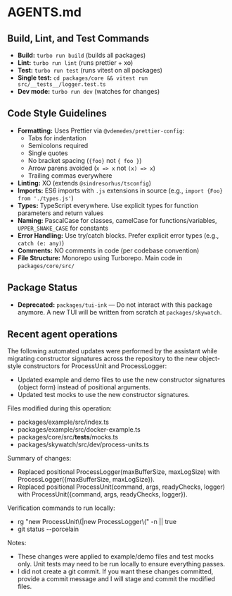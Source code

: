 # AGENTS.md

## Build, Lint, and Test Commands

- **Build:** `turbo run build` (builds all packages)
- **Lint:** `turbo run lint` (runs prettier + xo)
- **Test:** `turbo run test` (runs vitest on all packages)
- **Single test:** `cd packages/core && vitest run src/__tests__/logger.test.ts`
- **Dev mode:** `turbo run dev` (watches for changes)

## Code Style Guidelines

- **Formatting:** Uses Prettier via `@vdemedes/prettier-config`:
  - Tabs for indentation
  - Semicolons required
  - Single quotes
  - No bracket spacing (`{foo}` not `{ foo }`)
  - Arrow parens avoided (`x => x` not `(x) => x`)
  - Trailing commas everywhere
- **Linting:** XO (extends `@sindresorhus/tsconfig`)
- **Imports:** ES6 imports with `.js` extensions in source (e.g., `import {Foo} from './types.js'`)
- **Types:** TypeScript everywhere. Use explicit types for function parameters and return values
- **Naming:** PascalCase for classes, camelCase for functions/variables, `UPPER_SNAKE_CASE` for constants
- **Error Handling:** Use try/catch blocks. Prefer explicit error types (e.g., `catch (e: any)`)
- **Comments:** NO comments in code (per codebase convention)
- **File Structure:** Monorepo using Turborepo. Main code in `packages/core/src/`

## Package Status

- **Deprecated:** `packages/tui-ink` — Do not interact with this package anymore. A new TUI will be written from scratch at `packages/skywatch`.

## Recent agent operations

The following automated updates were performed by the assistant while migrating constructor signatures across the repository to the new object-style constructors for ProcessUnit and ProcessLogger:

- Updated example and demo files to use the new constructor signatures (object form) instead of positional arguments.
- Updated test mocks to use the new constructor signatures.

Files modified during this operation:

- packages/example/src/index.ts
- packages/example/src/docker-example.ts
- packages/core/src/__tests__/mocks.ts
- packages/skywatch/src/dev/process-units.ts

Summary of changes:

- Replaced positional ProcessLogger(maxBufferSize, maxLogSize) with ProcessLogger({maxBufferSize, maxLogSize}).
- Replaced positional ProcessUnit(command, args, readyChecks, logger) with ProcessUnit({command, args, readyChecks, logger}).

Verification commands to run locally:

- rg "new ProcessUnit\\(|new ProcessLogger\\(" -n || true
- git status --porcelain

Notes:

- These changes were applied to example/demo files and test mocks only. Unit tests may need to be run locally to ensure everything passes.
- I did not create a git commit. If you want these changes committed, provide a commit message and I will stage and commit the modified files.
